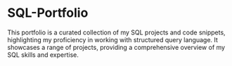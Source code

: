 # SQL-Portfolio
This portfolio is a curated collection of my SQL projects and code snippets, highlighting my proficiency in working with structured query language. It showcases a range of projects, providing a comprehensive overview of my SQL skills and expertise.
